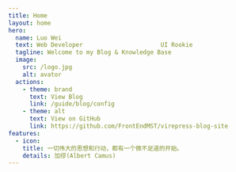 ```yaml
---
title: Home
layout: home
hero:
  name: Luo Wei
  text: Web Developer                      UI Rookie
  tagline: Welcome to my Blog & Knowledge Base
  image:
    src: /logo.jpg
    alt: avator
  actions:
    - theme: brand
      text: View Blog
      link: /guide/blog/config
    - theme: alt
      text: View on GitHub
      link: https://github.com/FrontEndMST/virepress-blog-site
features:
  - icon:
    title: 一切伟大的思想和行动，都有一个微不足道的开始。
    details: 加缪(Albert Camus)
---
```

